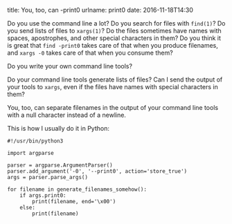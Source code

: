 title: You, too, can -print0
urlname: print0
date: 2016-11-18T14:30

Do you use the command line a lot? Do you search for files with `find(1)`? Do you send lists of files to `xargs(1)`? Do
the files sometimes have names with spaces, apostrophes, and other special characters in them? Do you think it is great
that `find -print0` takes care of that when you produce filenames, and `xargs -0` takes care of that when you consume
them?

Do you write your own command line tools?

Do your command line tools generate lists of files? Can I send the output of your tools to `xargs`, even if the files
have names with special characters in them?

You, too, can separate filenames in the output of your command line tools with a null character instead of a newline.

This is how I usually do it in Python:

```
#!/usr/bin/python3

import argparse

parser = argparse.ArgumentParser()
parser.add_argument('-0', '--print0', action='store_true')
args = parser.parse_args()

for filename in generate_filenames_somehow():
    if args.print0:
        print(filename, end='\x00')
    else:
        print(filename)
```
